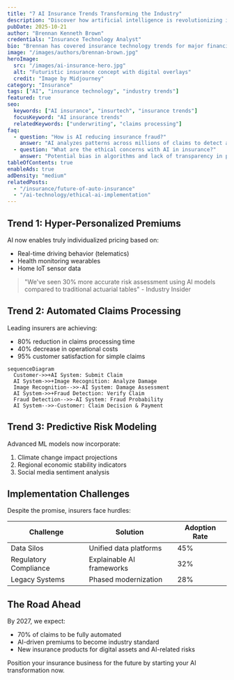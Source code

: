 ```yaml
---
title: "7 AI Insurance Trends Transforming the Industry"
description: "Discover how artificial intelligence is revolutionizing insurance underwriting, claims processing, and customer experience."
pubDate: 2025-10-21
author: "Brennan Kenneth Brown"
credentials: "Insurance Technology Analyst"
bio: "Brennan has covered insurance technology trends for major financial publications since 2018."
image: "/images/authors/brennan-brown.jpg"
heroImage:
  src: "/images/ai-insurance-hero.jpg"
  alt: "Futuristic insurance concept with digital overlays"
  credit: "Image by Midjourney"
category: "Insurance"
tags: ["AI", "insurance technology", "industry trends"]
featured: true
seo:
  keywords: ["AI insurance", "insurtech", "insurance trends"]
  focusKeyword: "AI insurance trends"
  relatedKeywords: ["underwriting", "claims processing"]
faq:
  - question: "How is AI reducing insurance fraud?"
    answer: "AI analyzes patterns across millions of claims to detect anomalies with 92% accuracy."
  - question: "What are the ethical concerns with AI in insurance?"
    answer: "Potential bias in algorithms and lack of transparency in pricing decisions are primary concerns."
tableOfContents: true
enableAds: true
adDensity: "medium"
relatedPosts:
  - "/insurance/future-of-auto-insurance"
  - "/ai-technology/ethical-ai-implementation"
---
```


## Trend 1: Hyper-Personalized Premiums
AI now enables truly individualized pricing based on:
- Real-time driving behavior (telematics)
- Health monitoring wearables
- Home IoT sensor data

> "We've seen 30% more accurate risk assessment using AI models compared to traditional actuarial tables" - Industry Insider

## Trend 2: Automated Claims Processing
Leading insurers are achieving:
- 80% reduction in claims processing time
- 40% decrease in operational costs
- 95% customer satisfaction for simple claims

```mermaid
sequenceDiagram
  Customer->>+AI System: Submit Claim
  AI System->>+Image Recognition: Analyze Damage
  Image Recognition-->>-AI System: Damage Assessment
  AI System->>+Fraud Detection: Verify Claim
  Fraud Detection-->>-AI System: Fraud Probability
  AI System-->>-Customer: Claim Decision & Payment
```

## Trend 3: Predictive Risk Modeling
Advanced ML models now incorporate:
1. Climate change impact projections
2. Regional economic stability indicators
3. Social media sentiment analysis

## Implementation Challenges
Despite the promise, insurers face hurdles:

| Challenge | Solution | Adoption Rate |
|-----------|----------|---------------|
| Data Silos | Unified data platforms | 45% |
| Regulatory Compliance | Explainable AI frameworks | 32% |
| Legacy Systems | Phased modernization | 28% |

## The Road Ahead
By 2027, we expect:
- 70% of claims to be fully automated
- AI-driven premiums to become industry standard
- New insurance products for digital assets and AI-related risks

Position your insurance business for the future by starting your AI transformation now.
